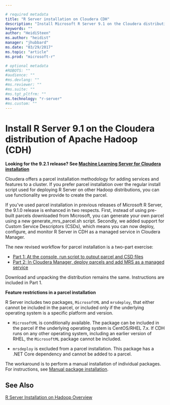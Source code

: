```yaml
---

# required metadata
title: "R Server installation on Cloudera CDH"
description: "Install Microsoft R Server 9.1 on the Cloudera distribution of Apache Hadoop (CDH)."
keywords: ""
author: "HeidiSteen"
ms.author: "heidist"
manager: "jhubbard"
ms.date: "03/29/2017"
ms.topic: "article"
ms.prod: "microsoft-r"

# optional metadata
#ROBOTS: ""
#audience: ""
#ms.devlang: ""
#ms.reviewer: ""
#ms.suite: ""
#ms.tgt_pltfrm: ""
ms.technology: "r-server"
#ms.custom: ""
---
```


# Install R Server 9.1 on the Cloudera distribution of Apache Hadoop (CDH)

**Looking for the 9.2.1 release? See [Machine Learning Server for Cloudera installation](machine-learning-server-cloudera-install.md)**

Cloudera offers a parcel installation methodology for adding services and features to a cluster. If you prefer parcel installation over the regular install script used for deploying R Server on other Hadoop distributions, you can use functionality we provide to create the parcel.

If you've used parcel installation in previous releases of Microsoft R Server, the 9.1.0 release is enhanced in two respects. First, instead of using pre-built parcels downloaded from Microsoft, you can generate your own parcel using a new generate_mrs_parcel.sh script. Secondly, we added support for Custom Service Descriptors (CSDs), which means you can now deploy, configure, and monitor R Server in CDH as a managed service in Cloudera Manager.

The new revised workflow for parcel installation is a two-part exercise:

+ [Part 1: At the console, run script to output parcel and CSD files](r-server-install-cloudera-generate-parcel.md)
+ [Part 2: In Cloudera Manager, deploy parcels and add MRS as a managed service](r-server-install-cloudera-deploy-activate.md)

Download and unpacking the distribution remains the same. Instructions are included in Part 1.

**Feature restrictions in a parcel installation**

R Server includes two packages, `MicrosoftML` and `mrsdeploy`, that either cannot be included in the parcel, or included only if the underlying operating system is a specific platform and version.

+ `MicrosoftML` is conditionally available. The package can be included in the parcel if the underlying operating system is CentOS/RHEL 7.x. If CDH runs on any other operating system, including an earlier version of RHEL, the `MicrosoftML` package cannot be included.

+ `mrsdeploy` is excluded from a parcel installation. This package has a .NET Core dependency and cannot be added to a parcel.

The workaround is to perform a manual installation of individual packages. For instructions, see [Manual package installation](r-server-install-hadoop-manual-package.md).

## See Also

[R Server Installation on Hadoop Overview](r-server-install-hadoop.md)
